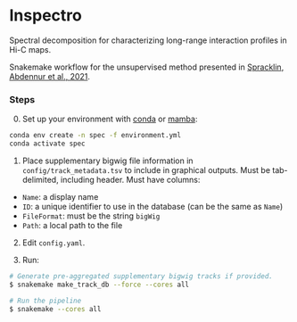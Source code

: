 # Inspectro

Spectral decomposition for characterizing long-range interaction profiles in Hi-C maps. 

Snakemake workflow for the unsupervised method presented in [Spracklin, Abdennur et al., 2021](https://www.biorxiv.org/content/10.1101/2021.08.05.455340v1).


### Steps
0. Set up your environment with [conda](https://docs.conda.io/en/latest/miniconda.html) or [mamba](https://github.com/mamba-org/mamba):

```sh
conda env create -n spec -f environment.yml
conda activate spec
```

1. Place supplementary bigwig file information in `config/track_metadata.tsv` to include in graphical outputs. Must be tab-delimited, including header. Must have columns:

* `Name`: a display name
* `ID`: a unique identifier to use in the database (can be the same as `Name`)
* `FileFormat`: must be the string `bigWig`
* `Path`: a local path to the file

2. Edit `config.yaml`.

3. Run:

```sh
# Generate pre-aggregated supplementary bigwig tracks if provided.
$ snakemake make_track_db --force --cores all

# Run the pipeline
$ snakemake --cores all
```
